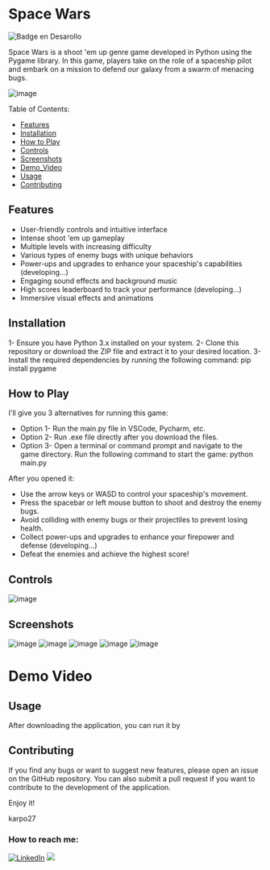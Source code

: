 # Space Wars
![Badge en Desarollo](https://img.shields.io/badge/STATUS-%20DEVELOPMENT-green)

Space Wars is a shoot 'em up genre game developed in Python using the Pygame library. 
In this game, players take on the role of a spaceship pilot and embark on a mission to defend our galaxy from a swarm of menacing bugs.

![image](https://github.com/karpo27/Space_Wars/assets/54405665/f71fdba4-3a4c-4041-ab01-7f91c508ffc7)

Table of Contents:

- [Features](#Features)
- [Installation](#Installation)
- [How to Play](#How-to-Play)
- [Controls](#Controls)
- [Screenshots](#Screenshots)
- [Demo_Video](#Demo_Video)
- [Usage](#Usage)
- [Contributing](#Contributing)

## Features
- User-friendly controls and intuitive interface
- Intense shoot 'em up gameplay
- Multiple levels with increasing difficulty
- Various types of enemy bugs with unique behaviors
- Power-ups and upgrades to enhance your spaceship's capabilities (developing...)
- Engaging sound effects and background music
- High scores leaderboard to track your performance (developing...)
- Immersive visual effects and animations

## Installation

1- Ensure you have Python 3.x installed on your system.
2- Clone this repository or download the ZIP file and extract it to your desired location.
3- Install the required dependencies by running the following command:
pip install pygame

## How to Play

I'll give you 3 alternatives for running this game:
- Option 1- Run the main.py file in VSCode, Pycharm, etc.
- Option 2- Run .exe file directly after you download the files.
- Option 3- Open a terminal or command prompt and navigate to the game directory. Run the following command to start the game: python main.py

After you opened it:

- Use the arrow keys or WASD to control your spaceship's movement.
- Press the spacebar or left mouse button to shoot and destroy the enemy bugs.
- Avoid colliding with enemy bugs or their projectiles to prevent losing health.
- Collect power-ups and upgrades to enhance your firepower and defense (developing...)
- Defeat the enemies and achieve the highest score!

## Controls

![image](https://github.com/karpo27/Space_Wars/assets/54405665/4407c96d-2c11-4895-8e1f-f0fea47a26f5)

## Screenshots

![image](https://github.com/karpo27/Space_Wars/assets/54405665/8092511f-b382-4013-a550-98bb4d7314f7)
![image](https://github.com/karpo27/Space_Wars/assets/54405665/51628602-5a11-422e-9b3f-1201228c594e)
![image](https://github.com/karpo27/Space_Wars/assets/54405665/4fa16aa1-d29d-401f-acd8-6b635cee7d5b)
![image](https://github.com/karpo27/Space_Wars/assets/54405665/d3f8d6c7-99d2-4d4d-b2ea-a42ccfa364a5)
![image](https://github.com/karpo27/Space_Wars/assets/54405665/1234f6d9-744b-4841-96e3-6315169f0f03)

# Demo Video

## Usage
After downloading the application, you can run it by 

## Contributing
If you find any bugs or want to suggest new features, please open an issue on the GitHub repository. You can also submit a pull request if you want to contribute to the development of the application.

Enjoy it!

karpo27

### How to reach me:

[![LinkedIn](https://img.shields.io/badge/LinkedIn-0077B5?style=for-the-badge&logo=linkedin&logoColor=white)](https://www.linkedin.com/in/julian-giudice-940771a1/)
<a href = "mailto:juliangiudice@hotmail.com"><img src="https://img.shields.io/badge/Gmail-D14836?style=for-the-badge&logo=gmail&logoColor=white" target="_blank"></a>

